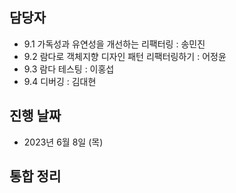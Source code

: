 ## 담당자

- 9.1 가독성과 유연성을 개선하는 리팩터링 : 송민진
- 9.2 람다로 객체지향 디자인 패턴 리팩터링하기 : 어정윤
- 9.3 람다 테스팅 : 이홍섭
- 9.4 디버깅 : 김대현 
## 진행 날짜
- 2023년 6월 8일 (목)

## 통합 정리